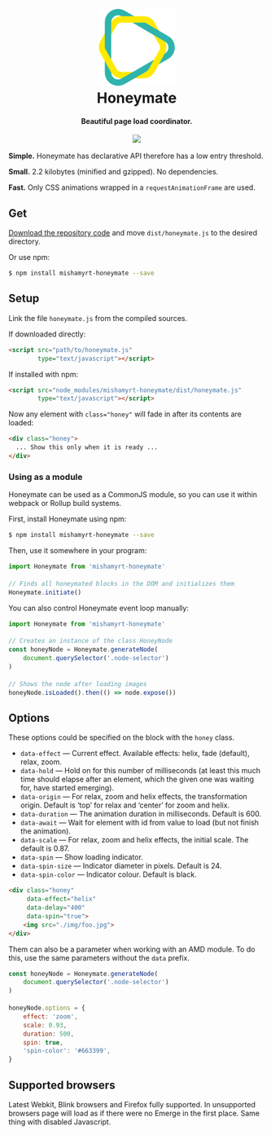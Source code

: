 <h1 align="center">
<br>
    <a href="http://mishamyrt.github.io/honeymate/">
        <img src="./img/logo.svg" alt="Honeymate logo" width="150">
    </a>
<br>
  Honeymate
<br>
</h1>

<h4 align="center">
    Beautiful page load coordinator.
</h4>

<p align="center">
    <a href="https://travis-ci.org/mishamyrt/honeymate">
        <img src="https://travis-ci.org/mishamyrt/honeymate.svg?branch=master">
    </a>
</p>





**Simple.** Honeymate has declarative API therefore has a low entry threshold.

**Small.** 2.2 kilobytes (minified and gzipped). No dependencies.

**Fast.** Only CSS animations wrapped in a `requestAnimationFrame` are used.

## Get

[Download the repository code](https://github.com/mishamyrt/Honeymate/archive/master.zip) and move `dist/honeymate.js` to the desired directory.

Or use npm:

```sh
$ npm install mishamyrt-honeymate --save
```

## Setup

Link the file `honeymate.js` from the compiled sources.

If downloaded directly:
```html
<script src="path/to/honeymate.js"
        type="text/javascript"></script>
```

If installed with npm:

```html
<script src="node_modules/mishamyrt-honeymate/dist/honeymate.js"
        type="text/javascript"></script>
```

Now any element with `class="honey"` will fade in after its contents are loaded:

```html
<div class="honey">
  ... Show this only when it is ready ...
</div>
```

### Using as a module

Honeymate can be used as a CommonJS module, so you can use it within webpack or Rollup build systems.

First, install Honeymate using npm:

```sh
$ npm install mishamyrt-honeymate --save
```

Then, use it somewhere in your program:

```js
import Honeymate from 'mishamyrt-honeymate'

// Finds all honeymated blocks in the DOM and initializes them
Honeymate.initiate()
```

You can also control Honeymate event loop manually:

```js
import Honeymate from 'mishamyrt-honeymate'

// Creates an instance of the class HoneyNode
const honeyNode = Honeymate.generateNode(
    document.querySelector('.node-selector')
)

// Shows the node after loading images
honeyNode.isLoaded().then(() => node.expose())
```

## Options

These options could be specified on the block with the `honey` class.

* `data-effect` — Current effect. Available effects: helix, fade (default), relax, zoom. 
* `data-hold` — Hold on for this number of milliseconds (at least this much time should elapse after an element, which the given one was waiting for, have started emerging).
* `data-origin` — For relax, zoom and helix effects, the transformation origin. Default is ‘top’ for relax and ‘center’ for zoom and helix.
* `data-duration` — The animation duration in milliseconds. Default is 600.
* `data-await` — Wait for element with id from value to load (but not finish the animation). 
* `data-scale` — For relax, zoom and helix effects, the initial scale. The default is 0.87. 
* `data-spin` — Show loading indicator.
* `data-spin-size` — Indicator diameter in pixels. Default is 24.
* `data-spin-color` — Indicator colour. Default is black.

```html
<div class="honey"
     data-effect="helix"
     data-delay="400"
     data-spin="true">
    <img src="./img/foo.jpg">
</div>
```

Them can also be a parameter when working with an AMD module. To do this, use the same parameters without the `data` prefix.

```js
const honeyNode = Honeymate.generateNode(
    document.querySelector('.node-selector')
)

honeyNode.options = {
    effect: 'zoom',
    scale: 0.93,
    duration: 500,
    spin: true,
    'spin-color': '#663399',
}
```

## Supported browsers

Latest Webkit, Blink browsers and Firefox fully supported. In unsupported browsers page will load as if there were no Emerge in the first place. Same thing with disabled Javascript.